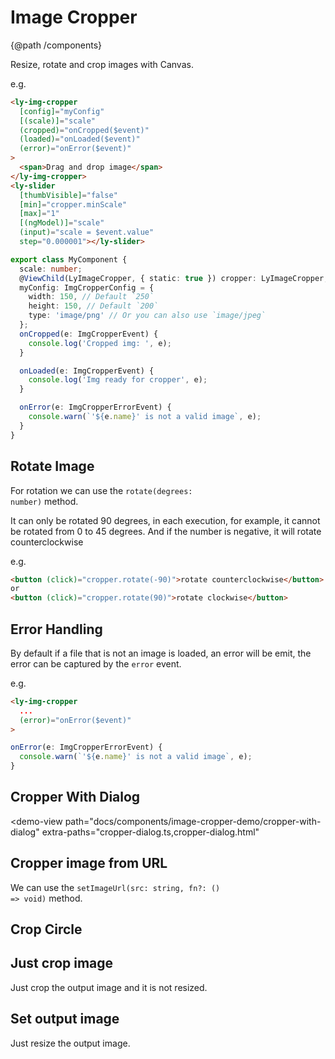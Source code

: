 
# Image Cropper
{@path /components}

Resize, rotate and crop images with Canvas.

e.g.

```html
<ly-img-cropper
  [config]="myConfig"
  [(scale)]="scale"
  (cropped)="onCropped($event)"
  (loaded)="onLoaded($event)"
  (error)="onError($event)"
>
  <span>Drag and drop image</span>
</ly-img-cropper>
<ly-slider
  [thumbVisible]="false"
  [min]="cropper.minScale"
  [max]="1"
  [(ngModel)]="scale"
  (input)="scale = $event.value"
  step="0.000001"></ly-slider>

```

```ts
export class MyComponent {
  scale: number;
  @ViewChild(LyImageCropper, { static: true }) cropper: LyImageCropper;
  myConfig: ImgCropperConfig = {
    width: 150, // Default `250`
    height: 150, // Default `200`
    type: 'image/png' // Or you can also use `image/jpeg`
  };
  onCropped(e: ImgCropperEvent) {
    console.log('Cropped img: ', e);
  }

  onLoaded(e: ImgCropperEvent) {
    console.log('Img ready for cropper', e);
  }

  onError(e: ImgCropperErrorEvent) {
    console.warn(`'${e.name}' is not a valid image`, e);
  }
}
```

## Rotate Image


For rotation we can use the <code class="ts">rotate(degrees: number)</code> method.

It can only be rotated 90 degrees, in each execution, for example, it cannot be rotated from 0 to 45 degrees. And if the number is negative, it will rotate counterclockwise

e.g.

```html
<button (click)="cropper.rotate(-90)">rotate counterclockwise</button>
or
<button (click)="cropper.rotate(90)">rotate clockwise</button>
```

## Error Handling

By default if a file that is not an image is loaded, an error will be emit, the error can be captured by the `error` event.

e.g.

```html
<ly-img-cropper
  ...
  (error)="onError($event)"
>
```

```ts
onError(e: ImgCropperErrorEvent) {
  console.warn(`'${e.name}' is not a valid image`, e);
}
```

## Cropper With Dialog

<demo-view
  path="docs/components/image-cropper-demo/cropper-with-dialog"
  extra-paths="cropper-dialog.ts,cropper-dialog.html"
>
  <aui-cropper-with-dialog></aui-cropper-with-dialog>
</demo-view>

## Cropper image from URL

We can use the <code class="ts">setImageUrl(src: string, fn?: () => void)</code> method.

<demo-view path="docs/components/image-cropper-demo/image-cropper-example-01">
  <image-cropper-example-01></image-cropper-example-01>
</demo-view>

## Crop Circle

<demo-view path="docs/components/image-cropper-demo/crop-circle">
  <aui-crop-circle></aui-crop-circle>
</demo-view>

## Just crop image

Just crop the output image and it is not resized.

<demo-view path="docs/components/image-cropper-demo/image-cropper-example-02">
  <image-cropper-example-02></image-cropper-example-02>
</demo-view>

## Set output image

Just resize the output image.

<demo-view path="docs/components/image-cropper-demo/image-cropper-example-03">
  <image-cropper-example-03></image-cropper-example-03>
</demo-view>
